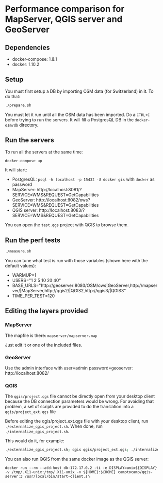 # Performance comparison for MapServer, QGIS server and GeoServer

## Dependencies

* docker-compose: 1.8.1
* docker: 1.10.2

## Setup

You must first setup a DB by importing OSM data (for Switzerland) in it.
To do that:

```bash
./prepare.sh
```

You must let it run until all the OSM data has been imported. Do a `CTRL+C` before
trying to run the servers. It will fill a
PostgresQL DB in the `docker-osm/db` directory.


## Run the servers

To run all the servers at the same time:

```bash
docker-compose up
```

It will start:

* PostgresQL: `psql -h localhost -p 15432 -U docker gis` with `docker` as password
* MapServer: http://localhost:8081/?SERVICE=WMS&REQUEST=GetCapabilities
* GeoServer: http://localhost:8082/ows?SERVICE=WMS&REQUEST=GetCapabilities
* QGIS server: http://localhost:8083/?SERVICE=WMS&REQUEST=GetCapabilities

You can open the `test.qgs` project with QGIS to browse them.


## Run the perf tests

```bash
./measure.sh
```

You can tune what test is run with those variables (shown here with the default values):

* WARMUP=1
* USERS="1 2 5 10 20 40"
* BASE_URLS="http://geoserver:8080/OSM/ows|GeoServer,http://mapserver/|MapServer,http://qgis2/|QGIS2,http://qgis3/|QGIS3"
* TIME_PER_TEST=120


## Editing the layers provided

### MapServer

The mapfile is there: `mapserver/mapserver.map`

Just edit it or one of the included files.


### GeoServer

Use the admin interface with user=admin password=geoserver: http://localhost:8082/


### QGIS

The `qgis/project.qgs` file cannot be directly open from your desktop client
because the DB connection parameters would be wrong. For avoiding that problem,
a set of scripts are provided to do the translation into a `qgis/project_ext.qgs`
file

Before editing the qgis/project_ext.qgs file with your desktop client, run
`./externalize_qgis_project.sh`. When done, run `./internalize_qgis_project.sh`.

This would do it, for example:

```bash
./externalize_qgis_project.sh; qgis qgis/project_ext.qgs; ./internalize_qgis_project.sh
```

You can also run QGIS from the same docker image as the QGIS server:

```
docker run --rm --add-host db:172.17.0.2 -ti -e DISPLAY=unix${DISPLAY} -v /tmp/.X11-unix:/tmp/.X11-unix -v ${HOME}:${HOME} camptocamp/qgis-server:3 /usr/local/bin/start-client.sh
```
